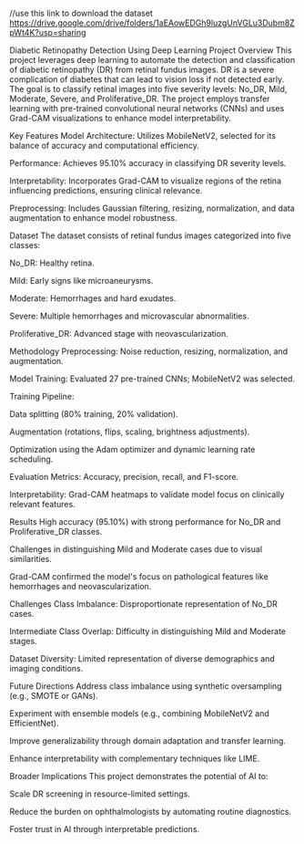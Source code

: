 //use this link to download the dataset
https://drive.google.com/drive/folders/1aEAowEDGh9luzgUnVGLu3Dubm8ZpWt4K?usp=sharing


Diabetic Retinopathy Detection Using Deep Learning
Project Overview
This project leverages deep learning to automate the detection and classification of diabetic retinopathy (DR) from retinal fundus images. DR is a severe complication of diabetes that can lead to vision loss if not detected early. The goal is to classify retinal images into five severity levels: No_DR, Mild, Moderate, Severe, and Proliferative_DR. The project employs transfer learning with pre-trained convolutional neural networks (CNNs) and uses Grad-CAM visualizations to enhance model interpretability.

Key Features
Model Architecture: Utilizes MobileNetV2, selected for its balance of accuracy and computational efficiency.

Performance: Achieves 95.10% accuracy in classifying DR severity levels.

Interpretability: Incorporates Grad-CAM to visualize regions of the retina influencing predictions, ensuring clinical relevance.

Preprocessing: Includes Gaussian filtering, resizing, normalization, and data augmentation to enhance model robustness.

Dataset
The dataset consists of retinal fundus images categorized into five classes:

No_DR: Healthy retina.

Mild: Early signs like microaneurysms.

Moderate: Hemorrhages and hard exudates.

Severe: Multiple hemorrhages and microvascular abnormalities.

Proliferative_DR: Advanced stage with neovascularization.

Methodology
Preprocessing: Noise reduction, resizing, normalization, and augmentation.

Model Training: Evaluated 27 pre-trained CNNs; MobileNetV2 was selected.

Training Pipeline:

Data splitting (80% training, 20% validation).

Augmentation (rotations, flips, scaling, brightness adjustments).

Optimization using the Adam optimizer and dynamic learning rate scheduling.

Evaluation Metrics: Accuracy, precision, recall, and F1-score.

Interpretability: Grad-CAM heatmaps to validate model focus on clinically relevant features.

Results
High accuracy (95.10%) with strong performance for No_DR and Proliferative_DR classes.

Challenges in distinguishing Mild and Moderate cases due to visual similarities.

Grad-CAM confirmed the model's focus on pathological features like hemorrhages and neovascularization.

Challenges
Class Imbalance: Disproportionate representation of No_DR cases.

Intermediate Class Overlap: Difficulty in distinguishing Mild and Moderate stages.

Dataset Diversity: Limited representation of diverse demographics and imaging conditions.

Future Directions
Address class imbalance using synthetic oversampling (e.g., SMOTE or GANs).

Experiment with ensemble models (e.g., combining MobileNetV2 and EfficientNet).

Improve generalizability through domain adaptation and transfer learning.

Enhance interpretability with complementary techniques like LIME.

Broader Implications
This project demonstrates the potential of AI to:

Scale DR screening in resource-limited settings.

Reduce the burden on ophthalmologists by automating routine diagnostics.

Foster trust in AI through interpretable predictions.
